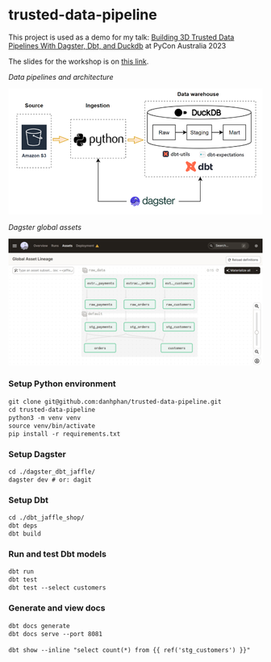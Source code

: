 # trusted-data-pipeline

This project is used as a demo for my talk: [Building 3D Trusted Data Pipelines With Dagster, Dbt, and Duckdb](https://2023.pycon.org.au/program/RY9ZCY/) at PyCon Australia 2023

The slides for the workshop is on [this link](https://github.com/danhphan/trusted-data-pipeline/blob/main/assets/slides/Building_3D_Trusted_Data_Pipelines_Aug_2023.pdf).

*Data pipelines and architecture*

<center><img src="./assets/image/3D_data_pipeline.png"/></center>


*Dagster global assets*

<center><img src="./assets/image/dagster_assets.png"/></center>

### Setup Python environment

```
git clone git@github.com:danhphan/trusted-data-pipeline.git
cd trusted-data-pipeline
python3 -m venv venv
source venv/bin/activate
pip install -r requirements.txt
```

### Setup Dagster

```
cd ./dagster_dbt_jaffle/
dagster dev # or: dagit
```

### Setup Dbt

```
cd ./dbt_jaffle_shop/
dbt deps
dbt build
```

### Run and test Dbt models

```
dbt run
dbt test
dbt test --select customers
```

### Generate and view docs

```
dbt docs generate
dbt docs serve --port 8081

dbt show --inline "select count(*) from {{ ref('stg_customers') }}"
```

